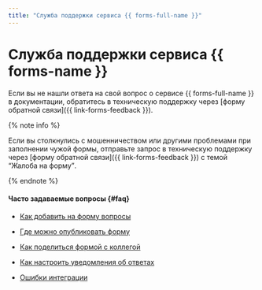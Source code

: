 ```yaml
---
title: "Служба поддержки сервиса {{ forms-full-name }}"
---
```


# Служба поддержки сервиса {{ forms-name }}

Если вы не нашли ответа на свой вопрос о сервисе {{ forms-full-name }} в документации, обратитесь в техническую поддержку через [форму обратной связи]({{ link-forms-feedback }}).


{% note info %}

Если вы столкнулись с мошенничеством или другими проблемами при заполнении чужой формы, отправьте запрос в техническую поддержку через [форму обратной связи]({{ link-forms-feedback }}) с темой <q>Жалоба на форму</q>.

{% endnote %}


#### Часто задаваемые вопросы {#faq}

* [Как добавить на форму вопросы](./add-questions.md)

* [Где можно опубликовать форму](./publish.md)

* [Как поделиться формой с коллегой](./access.md)

* [Как настроить уведомления об ответах](./notifications.md)

* [Ошибки интеграции](./notifications.md#status)
